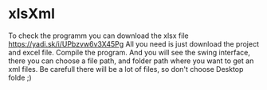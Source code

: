 # xlsXml
To check the programm you can download the xlsx file https://yadi.sk/i/UPbzvw6v3X45Pg
All you need is just download the project and excel file. Compile the program. And you will see the swing interface, there you can choose a file path, and folder path where you want to get an xml files. Be carefull there will be a lot of files, so don't choose Desktop folde ;)
